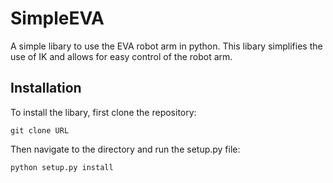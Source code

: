 # SimpleEVA
A simple libary to use the EVA robot arm in python. This libary simplifies the use of IK and allows for easy control of the robot arm.

## Installation
To install the libary, first clone the repository:
```
git clone URL
```
Then navigate to the directory and run the setup.py file:
```python
python setup.py install
```